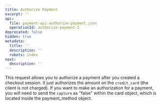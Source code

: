 ```yaml
---
title: Authorize Payment
excerpt: ''
api:
  file: payment-api-authorize-payment.json
  operationId: authorize-payment-2
deprecated: false
hidden: true
metadata:
  title: ''
  description: ''
  robots: index
next:
  description: ''
---
```

This request allows you to authorize a payment after you created a checkout session. It just authorizes the amount on the `credit_card` (the client is not charged). If you want to make an authorization for a payment, you will need to send the `capture` as "false" within the card object, which is located inside the payment_method object.